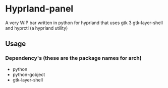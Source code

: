 # Hyprland-panel
A very WIP bar written in python for hyprland that uses gtk 3 gtk-layer-shell and hyprctl (a hyprland utility)

## Usage
### Dependency's (these are the package names for arch)
 - python
 - python-gobject
 - gtk-layer-shell
